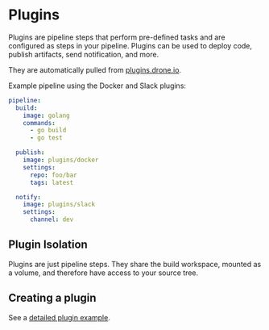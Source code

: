 # Plugins

Plugins are pipeline steps that perform pre-defined tasks and are configured as steps in your pipeline. Plugins can be used to deploy code, publish artifacts, send notification, and more.

They are automatically pulled from [plugins.drone.io](http://plugins.drone.io).

Example pipeline using the Docker and Slack plugins:

```yaml
pipeline:
  build:
    image: golang
    commands:
      - go build
      - go test

  publish:
    image: plugins/docker
    settings:
      repo: foo/bar
      tags: latest

  notify:
    image: plugins/slack
    settings:
      channel: dev
```

## Plugin Isolation

Plugins are just pipeline steps. They share the build workspace, mounted as a volume, and therefore have access to your source tree.

## Creating a plugin

See a [detailed plugin example](/docs/usage/plugins/sample-plugin).
